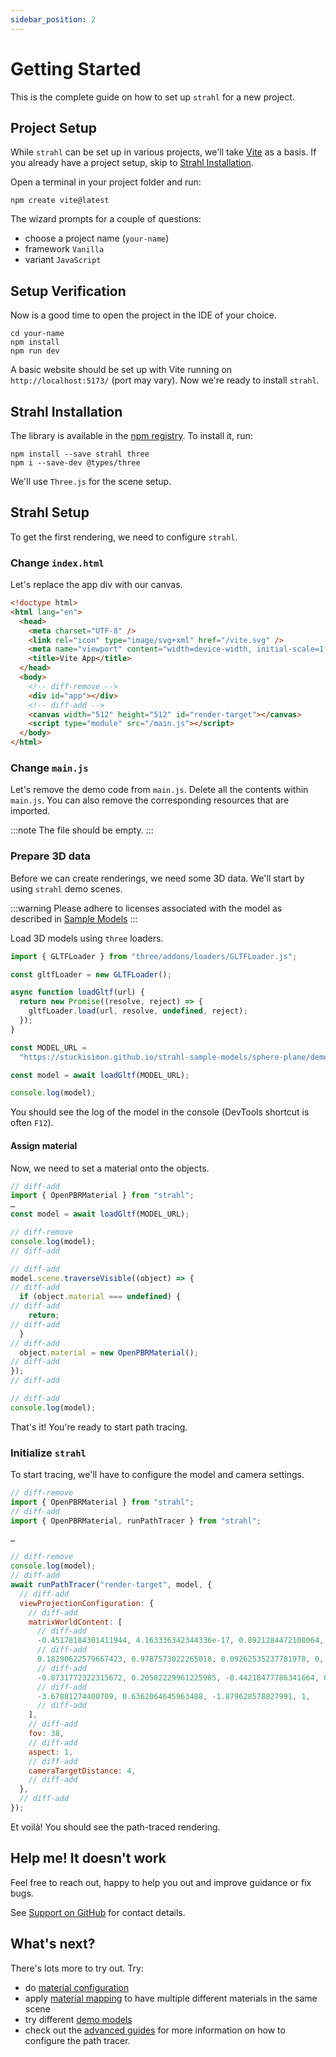 ```yaml
---
sidebar_position: 2
---
```


# Getting Started

This is the complete guide on how to set up `strahl` for a new project.

## Project Setup

While `strahl` can be set up in various projects, we'll take [Vite](https://vitejs.dev/) as a basis. If you already have a project setup, skip to [Strahl Installation](#strahl-installation).

Open a terminal in your project folder and run:

```
npm create vite@latest
```

The wizard prompts for a couple of questions:

- choose a project name (`your-name`)
- framework `Vanilla`
- variant `JavaScript`

## Setup Verification

Now is a good time to open the project in the IDE of your choice.

```
cd your-name
npm install
npm run dev
```

A basic website should be set up with Vite running on `http://localhost:5173/` (port may vary). Now we're ready to install `strahl`.

## Strahl Installation

The library is available in the [npm registry](https://www.npmjs.com/package/strahl). To install it, run:

```
npm install --save strahl three
npm i --save-dev @types/three
```

We'll use `Three.js` for the scene setup.

## Strahl Setup

To get the first rendering, we need to configure `strahl`.

### Change `index.html`

Let's replace the app div with our canvas.

```html title="index.html"
<!doctype html>
<html lang="en">
  <head>
    <meta charset="UTF-8" />
    <link rel="icon" type="image/svg+xml" href="/vite.svg" />
    <meta name="viewport" content="width=device-width, initial-scale=1.0" />
    <title>Vite App</title>
  </head>
  <body>
    <!-- diff-remove -->
    <div id="app"></div>
    <!-- diff-add -->
    <canvas width="512" height="512" id="render-target"></canvas>
    <script type="module" src="/main.js"></script>
  </body>
</html>
```

### Change `main.js`

Let's remove the demo code from `main.js`. Delete all the contents within `main.js`. You can also remove the corresponding resources that are imported.

:::note
The file should be empty.
:::

### Prepare 3D data

Before we can create renderings, we need some 3D data. We'll start by using `strahl` demo scenes.

:::warning
Please adhere to licenses associated with the model as described in [Sample Models](https://stuckisimon.github.io/strahl-sample-models/)
:::

Load 3D models using `three` loaders.

```js title="main.js"
import { GLTFLoader } from "three/addons/loaders/GLTFLoader.js";

const gltfLoader = new GLTFLoader();

async function loadGltf(url) {
  return new Promise((resolve, reject) => {
    gltfLoader.load(url, resolve, undefined, reject);
  });
}

const MODEL_URL =
  "https://stuckisimon.github.io/strahl-sample-models/sphere-plane/demo1.glb";

const model = await loadGltf(MODEL_URL);

console.log(model);
```

You should see the log of the model in the console (DevTools shortcut is often `F12`).

#### Assign material

Now, we need to set a material onto the objects.

```js title="main.js"
// diff-add
import { OpenPBRMaterial } from "strahl";
…
const model = await loadGltf(MODEL_URL);

// diff-remove
console.log(model);
// diff-add

// diff-add
model.scene.traverseVisible((object) => {
// diff-add
  if (object.material === undefined) {
// diff-add
    return;
// diff-add
  }
// diff-add
  object.material = new OpenPBRMaterial();
// diff-add
});
// diff-add

// diff-add
console.log(model);
```

That's it! You're ready to start path tracing.

### Initialize `strahl`

To start tracing, we'll have to configure the model and camera settings.

```js title="main.js"
// diff-remove
import { OpenPBRMaterial } from "strahl";
// diff-add
import { OpenPBRMaterial, runPathTracer } from "strahl";

…

// diff-remove
console.log(model);
// diff-add
await runPathTracer("render-target", model, {
  // diff-add
  viewProjectionConfiguration: {
    // diff-add
    matrixWorldContent: [
      // diff-add
      -0.45178184301411944, 4.163336342344336e-17, 0.8921284472108064, 0,
      // diff-add
      0.18290622579667423, 0.9787573022265018, 0.09262535237781978, 0,
      // diff-add
      -0.8731772322315672, 0.20502229961225985, -0.44218477786341664, 0,
      // diff-add
      -3.67881274400709, 0.6362064645963488, -1.879628578827991, 1,
      // diff-add
    ],
    // diff-add
    fov: 38,
    // diff-add
    aspect: 1,
    // diff-add
    cameraTargetDistance: 4,
    // diff-add
  },
  // diff-add
});
```

Et voilà! You should see the path-traced rendering.

## Help me! It doesn't work

Feel free to reach out, happy to help you out and improve guidance or fix bugs.

See [Support on GitHub](https://github.com/StuckiSimon/strahl?tab=readme-ov-file#support) for contact details.

## What's next?

There's lots more to try out. Try:

- do [material configuration](./material/)
- apply [material mapping](./techniques/material-mapping) to have multiple different materials in the same scene
- try different [demo models](https://github.com/StuckiSimon/strahl-sample-models)
- check out the [advanced guides](/docs/category/advanced) for more information on how to configure the path tracer.
